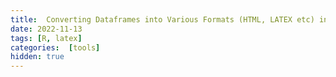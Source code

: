 ```yaml
---
title:  Converting Dataframes into Various Formats (HTML, LATEX etc) in R
date: 2022-11-13
tags: [R, latex]
categories:  [tools]
hidden: true
---
```




